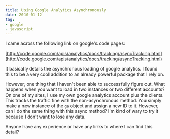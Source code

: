 ```yaml
---
title: Using Google Analytics Asynchronously
date: 2010-01-12
tag:
- google
- javascript
---
```

I came across the following link on google's code pages:

<!--more-->

[http://code.google.com/apis/analytics/docs/tracking/asyncTracking.html](http://code.google.com/apis/analytics/docs/tracking/asyncTracking.html)

It basically details the asynchronous loading of google analytics.  I found this to be a very cool addition to an already powerful package that I rely on.

However, one thing that I haven't been able to successfully figure out.  What happens when you want to load in two instances or two different accounts?  On one of my sites, I use my own google analytics account plus the clients.  This tracks the traffic fine with the non-asynchronous method.  You simply make a new instance of the `ga` object and assign a new ID to it.  However, can I do the same thing with this async method?  I'm kind of wary to try it because I don't want to lose any data.

Anyone have any experience or have any links to where I can find this detail?
